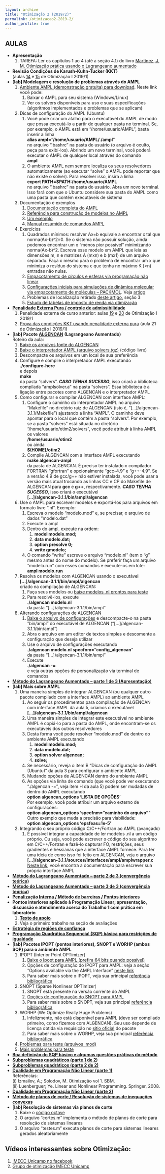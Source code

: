 ```yaml
---
layout: archive
title: "Otimização 2 (2019/2)"
permalink: /otimizacao2-2019-2/
author_profile: true
---
```


## AULAS

*   **Apresentação**
    1.  TAREFA: Ler os capítulos 1 ao 4 (até a seção 4.1) do livro [Martínez, J. M. Otimização prática usando o Lagrangeano aumentado](http://www.ime.unicamp.br/~martinez/lagraum.pdf)
*   **Revisão Condições de Karush-Kuhn-Tucker (KKT)**  
    (aulas [14](https://drive.google.com/file/d/1mEj47JIKDO6CeRAv8ptcvO6JfQzDQtGS/view) e [15](https://drive.google.com/file/d/1bgp8z4aigNX4xoTAyF3r6r5az9LTDr0A/view) de Otimização I 2019/1)
*   **[lab] Modelagem e resolução de problemas através do AMPL**
    1.  [Ambiente AMPL (demonstração gratuita) para download](https://ampl.com/try-ampl/download-a-free-demo/). Neste link você pode:
        1.  Baixar o AMPL para seu sistema (Windows/Linux)
        2.  Ver os solvers disponíveis para uso e suas especificações (algoritmos implementados e problemas que se aplicam)
    2.  Dicas de configuração do AMPL (Ubuntu)
        1.  Você pode criar um atalho para o executável do AMPL de modo que possa executá-lo a partir de qualquer pasta no terminal. Se, por exemplo, o AMPL está em “/home/usuario/AMPL”, basta inserir a linha  
            **alias ampl=”/home/usuario/AMPL/./ampl**“  
            no arquivo “.bashrc” na pasta do usuário (o arquivo é oculto, peça para exibí-los). Abrindo um novo terminal, você poderá executar o AMPL de qualquer local através do comando  
            **ampl**
        2.  O ambiente AMPL nem sempre localiza os seus resolvedores automaticamente (ao executar “solve” o AMPL pode reportar que não existe o solver). Para resolver isso, insira a linha  
            **export PATH=$PATH:/home/usuario/AMPL**  
            no arquivo “.bashrc” na pasta do usuário. Abra um novo terminal. Isso fará com que o Ubuntu considere sua pasta do AMPL como uma pasta que contém executáveis de sistema
    3.  Documentação e exemplos
        1.  [Documentação completa do AMPL](https://ampl.com/resources/the-ampl-book/)
        2.  [Referência para construção de modelos no AMPL](https://ampl.com/REFS/amplmod.pdf)
        3.  [Um exemplo](https://en.wikipedia.org/wiki/AMPL)
        4.  [Manual resumido de comandos AMPL](http://www.dim.uchile.cl/~rlopez/TESIS/AMPL/Manual_AMPL.pdf)
    4.  Exercícios
        1.  Quadrados mínimos: resolver Ax=b equivale a encontrar x tal que norma(Ax-b)^2=0. Se o sistema não possuir solução, ainda podemos encontrar um x “menos pior possível” minimizando norma(Ax-b)^2. Escreva esse modelo em AMPL que leia as dimensões m, n e matrizes A (mxn) e b (mx1) de um arquivo separado. Faça o mesmo para o problema de encontrar um x que minimiza o resíduo do sistema e que tenha no máximo K (<n) entradas não nulas.
        2.  [Empacotamento de círculos e esferas via programação não linear](https://www.ime.usp.br/~egbirgin/publications/bs.pdf)
        3.  [Configurações iniciais para simulações de dinâmica molecular via empacotamento de moléculas – PACKMOL](http://m3g.iqm.unicamp.br/packmol/home.shtml). Veja [artigo](http://m3g.iqm.unicamp.br/packmol/packmol2.pdf)
        4.  Problemas de localização retirado [deste artigo](https://dl.acm.org/citation.cfm?doid=502800.502803), seção 3
        5.  [Estudo de tabelas de imposto de renda via otimização](https://drive.google.com/open?id=1o7mGGrE4Tdt7rREdd4LWB-yyu4nwuvGq)
*   [**Penalidade Externa Pura / controle de admissibilidade**](https://drive.google.com/file/d/1DnDtD7dc5LL30bfPuAvdapjh90GFOi86/view?usp=drivesdk)
    1.  Penalidade externa de curso anterior: aulas [19](https://drive.google.com/file/d/1OgFeMsSdSpY9dt8ppRcWbsymyQsM7jmz/view) e [20](https://drive.google.com/file/d/1bzgryw0Dw0_bognvDVTAPUZP7pS1M95a/view?usp=drivesdk) de Otimização I 2019/1
    2.  [Prova das condições KKT usando penalidade externa pura](https://drive.google.com/open?id=12vlGu5iZgLccCVGqdH72GTOoMZRGaYMK) (aula 21 de Otimização I 2019/1)
*   **[lab] Pacote** [**ALGENCAN**](https://www.ime.usp.br/~egbirgin/tango/codes.php) **(Lagrangeano Aumentado)**  
    Roteiro da aula:
    1.  [Baixe os arquivos fonte do ALGENCAN](https://www.ime.usp.br/~egbirgin/tango/downloads.php)
    2.  [Baixe o interpretador AMPL (arquivo solvers.tgz)](http://www.netlib.org/ampl/) (código livre)
    3.  Descompacte os arquivos em um local de sua preferência
    4.  Configure e compile o interpretador AMPL executando  
        **./configure-here**  
        e depois  
        **make**  
        da pasta “solvers”. _**CASO TENHA SUCESSO**_, isso criará a biblioteca compilada “amplsolver.a” na pasta “solvers”. Essa biblioteca é a ligação entre pacotes como ALGENCAN e o interpretador AMPL
    5.  Como configurar e compilar ALGENCAN com interface AMPL:
        1.  Configure o caminho do interpretador AMPL no arquivo “Makefile” no diretório raiz de ALGENCAN (isto é, “[…]/algencan-3.1.1/Makefile”) ajustando a linha “AMPL”. O caminho deve apontar para o local que contém a pasta “solvers”. Por exemplo, se a pasta “solvers” está situada no diretório “/home/usuario/otim2/solvers”, você pode atribuir à linha AMPL os valores  
            **/home/usuario/otim2**  
            ou ainda  
            **$(HOME)/otim2**
        2.  Compile ALGENCAN com a interface AMPL executando  
            **make algencan-ampl**  
            da pasta de ALGENCAN. É preciso ter instalado o compilador FORTRAN “gfortran” e opcionalmente “gcc-4.9” e “g++-4.9”. Se a versão 4.9 de gcc/g++ não estiver instalada, você pode usar a versão mais atual trocando as linhas CC e CP do Makefile de ALGENCAN para **gcc** e **g++**, respectivamente. _**CASO TENHA SUCESSO**_, isso criará o executável  
            **[…]/algencan-3.1.1/bin/ampl/algencan**
    6.  Use o AMPL para escrever modelos e exportá-los para arquivos em formato livre “.nl”. Exemplo:
        1.  Escreva o modelo “modelo.mod” e, se precisar, o arquivo de dados “modelo.dat”
        2.  Execute o ampl
        3.  Dentro do ampl, execute na ordem:
            1.  **model modelo.mod;**
            2.  **data modelo.dat;**
            3.  **option presolve 0;**
            4.  **write gmodelo;**
        4.  O comando “write” escreve o arquivo “modelo.nl” (tem o “g” mesmo antes do nome do modelo). Se preferir faça um arquivo “modelo.run” com esses comandos e execute-os em lote:  
            **ampl modelo.run**
    7.  Resolva os modelos com ALGENCAN usando o executável  
        **[…]/algencan-3.1.1/bin/ampl/algencan**  
        criado na compilação de ALGENCAN:
        1.  Faça seus modelos ou [baixe modelos .nl prontos para teste](https://drive.google.com/open?id=1x2sxoyiS8MnggIkU4Q9NbHqi-fjbMpBv)
        2.  Para resolvê-los, execute  
            **./algencan modelo.nl**  
            da pasta “[…]/algencan-3.1.1/bin/ampl”
    8.  Alterando configurações de ALGENCAN
        1.  [Baixe o arquivo de configurações](https://drive.google.com/open?id=1i898D5VyExH2s0H-VpVNkw41nxzjrphb) e descompacte-o na pasta “bin/ampl” do executável de ALGENCAN (“[…]/algencan-3.1.1/bin/ampl”)
        2.  Abra o arquivo em um editor de textos simples e descomente a configuração que deseja utilizar
        3.  Use o arquivo de configurações executando  
            **./algencan modelo.nl specfnm=”config_algencan**“  
            da pasta “[…]/algencan-3.1.1/bin/ampl”
        4.  Execute  
            **./algencan -=**  
            e veja outras opções de personalização via terminal de comandos
*   **[Método do Lagrangeano Aumentado – parte 1 de 3 (Apresentação)](https://drive.google.com/open?id=1ycpA3ZNl6cWMMRp_wY6mNR5ovPJ5HD8P)**
*   **[lab] Mais sobre AMPL**
    1.  Uma maneira simples de integrar ALGENCAN (ou qualquer outro pacote compilado com a interface AMPL) ao ambiente AMPL
        1.  Ao seguir os procedimentos para compilação de ALGENCAN com interface AMPL da aula 5, criamos o executável  
            **[…]/algencan-3.1.1/bin/ampl/algencan**
        2.  Uma maneira simples de integrar este executável no ambiente AMPL é copiá-lo para a pasta do AMPL, onde encontram-se os executáveis dos outros resolvedores
        3.  Desta forma você pode resolver “modelo.mod” de dentro do ambiente AMPL executando
            1.  **model modelo.mod;**
            2.  **data modelo.dat;**
            3.  **option solver algencan;**
            4.  **solve;**
        4.  Se necessário, reveja o item B “Dicas de configuração do AMPL (Ubuntu)” da aula 3 para configurar o ambiente AMPL
        5.  Mudando opções de ALGENCAN dentro do ambiente AMPL
        6.  As opções via linha de comando (que você pode ver executando “./algencan -=”, veja item H da aula 5) podem ser mudadas de dentro do AMPL executando  
            **option algencan_options ‘LISTA DE OPÇÕES’**  
            Por exemplo, você pode atribuir um arquivo externo de configurações:  
            **option algencan_options ‘specfnm=”caminho do arquivo”‘**  
            Outro exemplo que muda a precisão para viabilidade:  
            **option algencan_options ‘epsfeas=1e-5’**
    2.  Integrando o seu próprio código C/C++/Fortran ao AMPL (avançado)
        1.  É possível integrar a capacidade de ler modelos .nl a um código próprio. Ou seja, você pode escrever o código do seu algoritmo em C/C++/Fortran e fazê-lo capturar FO, restrições, seus gradientes e hessianas que a interface AMPL fornece. Para ter uma ideia de como isso foi feito em ALGENCAN, veja o arquivo  
            **[…]/algencan-3.1.1/sources/interfaces/ampl/amplwrapper.c**  
            [Neste link](https://ampl.com/resources/hooking-your-solver-to-ampl/), você encontra a documentação para escrever sua própria interface AMPL
*   **[Método do Lagrangeano Aumentado – parte 2 de 3 (convergência teórica)](https://drive.google.com/open?id=1o2gK8BfzL01r5a27j_ADBb6TemU6W-NE)**
*   [**Método do Lagrangeano Aumentado – parte 3 de 3 (convergência teórica)**](https://drive.google.com/open?id=1tLQGAdBCJffP8QMuluHWywaD-oRwaXq5)
*   [**Penalização Interna / Método de barreiras / Pontos interiores**](https://drive.google.com/open?id=1N00iFh-e3vz4xOyzixg1JKqa8zp1HJm-)
*   **Pontos interiores aplicado à Programação Linear; apresentação, discussão e atendimento acerca do Trabalho 1 com prática em laboratório**
    1.  **[Texto de apoio](https://drive.google.com/open?id=17a9rMYBi7TCjk_BbgTmRm_4019qiJVbW)**
    2.  Veja o primeiro trabalho na seção de avaliações
*   **[Estratégia de regiões de confiança](https://drive.google.com/open?id=1OLzPh2dD_TVz2bxXtAP9Mhyh9uvQkvA6)**
*   **[Programação Quadrática Sequencial (SQP) básica para restrições de igualdade](https://drive.google.com/open?id=1olsE4ts4a-Yt81t51S_MjHX9uxRWr-df)**
*   **[lab] Pacotes IPOPT (pontos interiores), SNOPT e WORHP (ambos SQP) para o ambiente AMPL**
    1.  IPOPT (Interior Point OPTimizer)
        1.  [Baixe o Ipopt para AMPL (prefira 64 bits quando possível)](https://ampl.com/products/solvers/open-source/)
        2.  Opções de configuração do IPOPT para AMPL: veja a seção “Options available via the AMPL Interface” [neste link](https://coin-or.github.io/Ipopt/OPTIONS.html)
        3.  Para saber mais sobre o IPOPT, veja sua principal [referência bibliográfica](http://www.optimization-online.org/DB_HTML/2004/03/836.html)
    2.  SNOPT (Sparse Nonlinear OPTimizer)
        1.  SNOPT está presente na versão corrente do AMPL
        2.  [Opções de configuração do SNOPT para AMPL](https://ampl.com/products/solvers/snopt-options/)
        3.  Para saber mais sobre o SNOPT, veja sua principal [referência bibliográfica](https://web.stanford.edu/group/SOL/papers/SNOPT-SIGEST.pdf)
    3.  WORHP (We Optimize Really Huge Problems)
        1.  Infelizmente, não está disponível para AMPL (deve ser compilado primeiro, como fizemos com ALGENCAN). Seu uso depende de licença obtida via requisição no [sítio oficial](https://worhp.de/) do pacote
        2.  Para saber mais sobre o WORHP, veja sua principal [referência bibliográfica](https://link.springer.com/chapter/10.1007/978-1-4614-4469-5_4)
    4.  [Problemas para teste (arquivos .mod)](https://wiki.mcs.anl.gov/leyffer/index.php/MacMPEC)
    5.  [Mais problemas para teste](https://ampl.com/NEW/COMPLEMENT/index.html)
*   **[Boa definição do SQP básico e algumas questões práticas do método](https://drive.google.com/open?id=11uQaOwruRMrqAJQiH_mPDTf_MzTmmW8W)**
*   **[Subproblemas quadráticos (parte 1 de 2)](https://drive.google.com/open?id=1T6jf7BmuxUDfi1xzFl6jMhy6AYFInq6F)**
*   **[Subproblemas quadráticos (parte 2 de 2)](https://drive.google.com/open?id=1Obeovb-4VjTfdV_H20-JCozJYxX6cVVM)**
*   **[Dualidade em Programação Não Linear (parte 1)](https://drive.google.com/open?id=1NRZUEr72nmoQqA6-_joTFYCaikdjqpEA)**  
    Referências:  
    (i) Izmailov, A.; Solodov, M. Otimização vol 1\. SBM.  
    (ii) Luenberguer; Ye. Linear and Nonlinear Programming. Springer, 2008.
*   **[Dualidade em Programação Não Linear (parte 2)](https://drive.google.com/file/d/1YrQrZpa4B2sVPcS84Y2Yb8zdLQ8zHZfw/view?usp=drivesdk)**
*   **[Método de planos de corte / Resolução de sistemas de inequações convexas](https://drive.google.com/open?id=1OXwC7JNp9p_KFy2_xJFS8ixFMtJRVitZ)**
*   **[lab] Resolução de sistemas via planos de corte**
    1.  Baixe o [código octave](https://drive.google.com/open?id=1Y5O66A8jWGUFJk2psBSuIKufsw17Ry5t)
    2.  O arquivo “cortes.m” implementa o método de planos de corte para resolução de sistemas lineares
    3.  O arquivo “testes.m” executa planos de corte para sistemas lineares gerados aleatoriamente

## Vídeos interessantes sobre Otimização:

1.  [IMECC Unicamp no facebook](https://www.facebook.com/IMECCUnicampBR/videos/1925349244449867/)
2.  [Grupo de otimização IMECC Unicamp](http://www.ime.unicamp.br/~martinez/seminarios.html)
